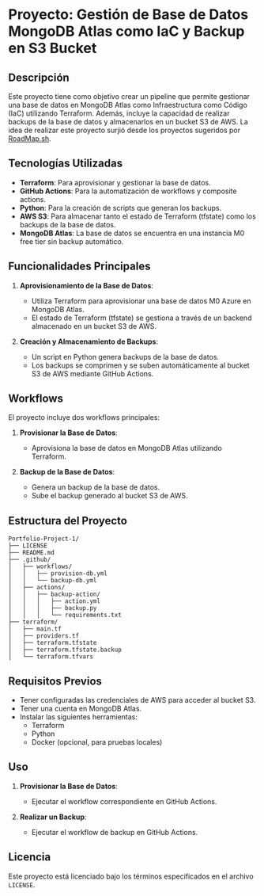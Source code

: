# Proyecto: Gestión de Base de Datos MongoDB Atlas como IaC y Backup en S3 Bucket

## Descripción
Este proyecto tiene como objetivo crear un pipeline que permite gestionar una base de datos en MongoDB Atlas como Infraestructura como Código (IaC) utilizando Terraform. Además, incluye la capacidad de realizar backups de la base de datos y almacenarlos en un bucket S3 de AWS.
La idea de realizar este proyecto surjió desde los proyectos sugeridos por [RoadMap.sh](https://roadmap.sh/projects/automated-backups).

## Tecnologías Utilizadas
- **Terraform**: Para aprovisionar y gestionar la base de datos.
- **GitHub Actions**: Para la automatización de workflows y composite actions.
- **Python**: Para la creación de scripts que generan los backups.
- **AWS S3**: Para almacenar tanto el estado de Terraform (tfstate) como los backups de la base de datos.
- **MongoDB Atlas**: La base de datos se encuentra en una instancia M0 free tier sin backup automático.

## Funcionalidades Principales
1. **Aprovisionamiento de la Base de Datos**:
   - Utiliza Terraform para aprovisionar una base de datos M0 Azure en MongoDB Atlas.
   - El estado de Terraform (tfstate) se gestiona a través de un backend almacenado en un bucket S3 de AWS.

2. **Creación y Almacenamiento de Backups**:
   - Un script en Python genera backups de la base de datos.
   - Los backups se comprimen y se suben automáticamente al bucket S3 de AWS mediante GitHub Actions.

## Workflows
El proyecto incluye dos workflows principales:

1. **Provisionar la Base de Datos**:
   - Aprovisiona la base de datos en MongoDB Atlas utilizando Terraform.

2. **Backup de la Base de Datos**:
   - Genera un backup de la base de datos.
   - Sube el backup generado al bucket S3 de AWS.

## Estructura del Proyecto
```
Portfolio-Project-1/
├── LICENSE
├── README.md
├── .github/
│   ├── workflows/
│   │   ├── provision-db.yml
│   │   └── backup-db.yml
│   ├── actions/
│   │   ├── backup-action/
│   │   │   ├── action.yml
│   │   │   ├── backup.py
│   │   │   └── requirements.txt
├── terraform/
│   ├── main.tf
│   ├── providers.tf
│   ├── terraform.tfstate
│   ├── terraform.tfstate.backup
│   └── terraform.tfvars
```

## Requisitos Previos
- Tener configuradas las credenciales de AWS para acceder al bucket S3.
- Tener una cuenta en MongoDB Atlas.
- Instalar las siguientes herramientas:
  - Terraform
  - Python
  - Docker (opcional, para pruebas locales)

## Uso
1. **Provisionar la Base de Datos**:
   - Ejecutar el workflow correspondiente en GitHub Actions.

2. **Realizar un Backup**:
   - Ejecutar el workflow de backup en GitHub Actions.

## Licencia
Este proyecto está licenciado bajo los términos especificados en el archivo `LICENSE`.
